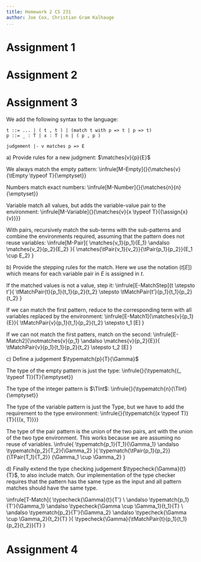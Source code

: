 ```yaml
---
title: Homework 2 CS 231
author: Joe Cox, Christian Gram Kalhauge
...
```



# Assignment 1

# Assignment 2

# Assignment 3

We add the following syntax to the language:

```
t ::= ... | ( t , t ) | (match t with p => t | p => t)
p ::= _ : T | x : T | n | ( p , p )

judgement |- v matches p => E
```

a)  Provide rules for a new judgment: $\matches{v}{p}{E}$

We always match the empty pattern:
\infrule[M-Empty]{}{\matches{v}{\tEmpty \typeof T}{\emptyset}}

Numbers match exact numbers: 
\infrule[M-Number]{}{\matches{n}{n}{\emptyset}}

Variable match all values, but adds the variable-value pair to the
environment:
\infrule[M-Variable]{}{\matches{v}{x \typeof T}{\{\assign{x}{v}\}}}

With pairs, recursively match the sub-terms with the sub-patterns and
combine the environments required, assuming that the pattern does not
reuse variables:
\infrule[M-Pair]{
\matches{v_1}{p_1}{E_1} \andalso \matches{v_2}{p_2}{E_2}
}{
\matches{\tPair{v_1}{v_2}}{\tPair{p_1}{p_2}}{E_1 \cup E_2}
}

b) Provide the stepping rules for the match. Here we use the notation
($t[E]$) which means for each variable pair in $E$ is assigned in $t$.

If the matched values is not a value, step it:
\infrule[E-MatchStep]{t \stepsto t'}{
    \tMatchPair{t}{p_1}{t_1}{p_2}{t_2} \stepsto
    \tMatchPair{t'}{p_1}{t_1}{p_2}{t_2} 
}

If we can match the first pattern, reduce to the corresponding term with
all variables replaced by the environment:
\infrule[E-Match1]{\matches{v}{p_1}{E}}{
    \tMatchPair{v}{p_1}{t_1}{p_2}{t_2} \stepsto
    t_1 [E]
}

If we can not match the first patters, match on the second:
\infrule[E-Match2]{\notmatches{v}{p_1} \andalso \matches{v}{p_2}{E}}{
    \tMatchPair{v}{p_1}{t_1}{p_2}{t_2} \stepsto t_2 [E]
}

c) Define a judgement $\typematch{p}{T}{\Gamma}$

The type of the empty pattern is just the type:
\infrule{}{\typematch{(\_ \typeof T)}{T}{\emptyset}}

The type of the integer pattern is $\TInt$:
\infrule{}{\typematch{n}{\TInt}{\emptyset}}

The type of the variable pattern is just the Type, but we have
to add the requirement to the type environment:
\infrule{}{\typematch{(x \typeof T)}{T}{\{(x, T)\}}}

The type of the pair pattern is the union of the two pairs, ant with
the union of the two type environment. This works because we are
assuming no reuse of variables.
\infrule{
    \typematch{p_1}{T_1}{\Gamma_1} \andalso \typematch{p_2}{T_2}{\Gamma_2}
}{
    \typematch{\tPair{p_1}{p_2}}
        {\TPair{T_1}{T_2}}
        {\Gamma_1 \cup \Gamma_2}
}

d) Finally extend the type checking judgement
$\typecheck{\Gamma}{t}{T}$, to also include match. Our implementation of
the type checker requires that the pattern has the same type as the 
input and all pattern matches should have the same type. 

\infrule[T-Match]{
         \typecheck{\Gamma}{t}{T'} \\ 
\andalso \typematch{p_1}{T'}{\Gamma_1} 
\andalso \typecheck{\Gamma \cup \Gamma_1}{t_1}{T}  \\
\andalso \typematch{p_2}{T'}{\Gamma_2} 
\andalso \typecheck{\Gamma \cup \Gamma_2}{t_2}{T} 
}{
\typecheck{\Gamma}{\tMatchPair{t}{p_1}{t_1}{p_2}{t_2}}{T}
}


# Assignment 4


